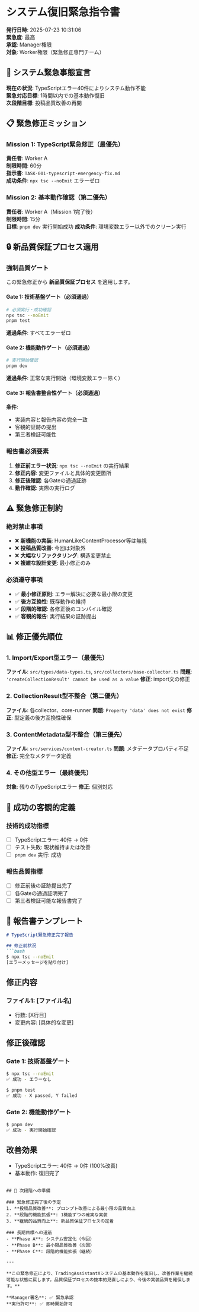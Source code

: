 # システム復旧緊急指令書

**発行日時**: 2025-07-23 10:31:06  
**緊急度**: 最高  
**承認**: Manager権限  
**対象**: Worker権限（緊急修正専門チーム）  

## 🚨 システム緊急事態宣言

**現在の状況**: TypeScriptエラー40件によりシステム動作不能  
**緊急対応目標**: 1時間以内での基本動作復旧  
**次段階目標**: 投稿品質改善の再開  

## 📋 緊急修正ミッション

### Mission 1: TypeScript緊急修正（最優先）
**責任者**: Worker A  
**制限時間**: 60分  
**指示書**: `TASK-001-typescript-emergency-fix.md`  
**成功条件**: `npx tsc --noEmit` エラーゼロ

### Mission 2: 基本動作確認（第二優先）
**責任者**: Worker A（Mission 1完了後）  
**制限時間**: 15分  
**目標**: `pnpm dev` 実行開始成功
**成功条件**: 環境変数エラー以外でのクリーン実行

## 🔒 新品質保証プロセス適用

### 強制品質ゲート
この緊急修正から **新品質保証プロセス** を適用します。

#### Gate 1: 技術基盤ゲート（必須通過）
```bash
# 必須実行・成功確認
npx tsc --noEmit
pnpm test  
```
**通過条件**: すべてエラーゼロ

#### Gate 2: 機能動作ゲート（必須通過）
```bash
# 実行開始確認
pnpm dev
```
**通過条件**: 正常な実行開始（環境変数エラー除く）

#### Gate 3: 報告書整合性ゲート（必須通過）
**条件**: 
- 実装内容と報告内容の完全一致
- 客観的証跡の提出
- 第三者検証可能性

### 報告書必須要素
1. **修正前エラー状況**: `npx tsc --noEmit` の実行結果
2. **修正内容**: 変更ファイルと具体的変更箇所
3. **修正後確認**: 各Gateの通過証跡
4. **動作確認**: 実際の実行ログ

## ⚠️ 緊急修正制約

### 絶対禁止事項
- ❌ **新機能の実装**: HumanLikeContentProcessor等は無視
- ❌ **投稿品質改善**: 今回は対象外
- ❌ **大幅なリファクタリング**: 構造変更禁止
- ❌ **複雑な設計変更**: 最小修正のみ

### 必須遵守事項
- ✅ **最小修正原則**: エラー解決に必要な最小限の変更
- ✅ **後方互換性**: 既存動作の維持
- ✅ **段階的確認**: 各修正後のコンパイル確認
- ✅ **客観的報告**: 実行結果の証跡提出

## 📊 修正優先順位

### 1. Import/Export型エラー（最優先）
**ファイル**: `src/types/data-types.ts`, `src/collectors/base-collector.ts`
**問題**: `'createCollectionResult' cannot be used as a value`
**修正**: import文の修正

### 2. CollectionResult型不整合（第二優先）
**ファイル**: 各collector、core-runner
**問題**: `Property 'data' does not exist`
**修正**: 型定義の後方互換性確保

### 3. ContentMetadata型不整合（第三優先）
**ファイル**: `src/services/content-creator.ts`
**問題**: メタデータプロパティ不足
**修正**: 完全なメタデータ定義

### 4. その他型エラー（最終優先）
**対象**: 残りのTypeScriptエラー
**修正**: 個別対応

## 🎯 成功の客観的定義

### 技術的成功指標
- [ ] TypeScriptエラー: 40件 → 0件
- [ ] テスト失敗: 現状維持または改善
- [ ] `pnpm dev` 実行: 成功

### 報告品質指標
- [ ] 修正前後の証跡提出完了
- [ ] 各Gateの通過証明完了
- [ ] 第三者検証可能な報告書完了

## 📝 報告書テンプレート

```markdown
# TypeScript緊急修正完了報告

## 修正前状況
```bash
$ npx tsc --noEmit
[エラーメッセージを貼り付け]
```

## 修正内容
### ファイル1: [ファイル名]
- 行数: [X行目]
- 変更内容: [具体的な変更]

## 修正後確認
### Gate 1: 技術基盤ゲート
```bash
$ npx tsc --noEmit
✅ 成功 - エラーなし

$ pnpm test
✅ 成功 - X passed, Y failed
```

### Gate 2: 機能動作ゲート  
```bash
$ pnpm dev
✅ 成功 - 実行開始確認
```

## 改善効果
- TypeScriptエラー: 40件 → 0件 (100%改善)
- 基本動作: 復旧完了
```

## 🚀 次段階への準備

### 緊急修正完了後の予定
1. **投稿品質改善**: プロンプト改善による最小限の品質向上
2. **段階的機能拡張**: 1機能ずつの確実な実装
3. **継続的品質向上**: 新品質保証プロセスの定着

### 長期目標への道筋
- **Phase A**: システム安定化（今回）
- **Phase B**: 最小限品質改善（次回）
- **Phase C**: 段階的機能拡張（継続）

---

**この緊急修正により、TradingAssistantXシステムの基本動作を復旧し、改善作業を継続可能な状態に戻します。品質保証プロセスの抜本的見直しにより、今後の実装品質を確保します。**

**Manager署名**: ✅ 緊急承認  
**実行許可**: ✅ 即時開始許可